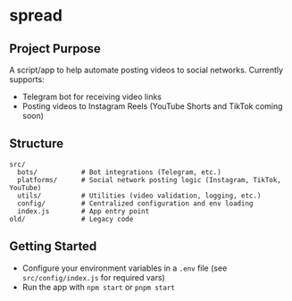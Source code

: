 # spread

## Project Purpose
A script/app to help automate posting videos to social networks. Currently supports:
- Telegram bot for receiving video links
- Posting videos to Instagram Reels (YouTube Shorts and TikTok coming soon)

## Structure
```
src/
  bots/           # Bot integrations (Telegram, etc.)
  platforms/      # Social network posting logic (Instagram, TikTok, YouTube)
  utils/          # Utilities (video validation, logging, etc.)
  config/         # Centralized configuration and env loading
  index.js        # App entry point
old/              # Legacy code
```

## Getting Started
- Configure your environment variables in a `.env` file (see `src/config/index.js` for required vars)
- Run the app with `npm start` or `pnpm start`